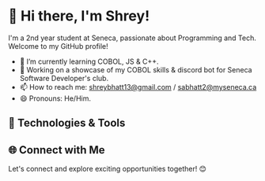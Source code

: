 # 👋 Hi there, I'm Shrey!

I'm a 2nd year student at Seneca, passionate about Programming and Tech. Welcome to my GitHub profile!

- 🌱 I’m currently learning COBOL, JS & C++.
- 💼 Working on a showcase of my COBOL skills & discord bot for Seneca Software Developer's club.
- 📫 How to reach me: shreybhatt13@gmail.com / sabhatt2@myseneca.ca
- 😄 Pronouns: He/Him.

## 🔧 Technologies & Tools


## 🌐 Connect with Me



Let's connect and explore exciting opportunities together! 😊
